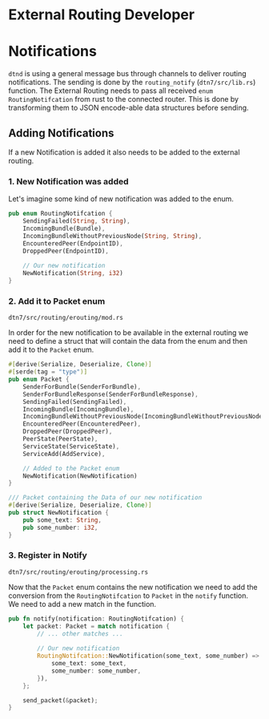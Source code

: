 # External Routing Developer

# Notifications

``dtnd`` is using a general message bus through channels to deliver routing notifications. The sending is done by the ``routing_notify`` (``dtn7/src/lib.rs``) function. The External Routing needs to pass all received ``enum RoutingNotifcation`` from rust to the connected router. This is done by transforming them to JSON encode-able data structures before sending.

## Adding Notifications

If a new Notification is added it also needs to be added to the external routing.

### 1. New Notification was added

Let's imagine some kind of new notification was added to the enum.

```rust
pub enum RoutingNotifcation {
    SendingFailed(String, String),
    IncomingBundle(Bundle),
    IncomingBundleWithoutPreviousNode(String, String),
    EncounteredPeer(EndpointID),
    DroppedPeer(EndpointID),
    
    // Our new notification
    NewNotification(String, i32)
}
```

### 2. Add it to Packet enum

``dtn7/src/routing/erouting/mod.rs``

In order for the new notification to be available in the external routing we need to define a struct that will contain the data from the enum and then add it to the ``Packet`` enum.

```rust
#[derive(Serialize, Deserialize, Clone)]
#[serde(tag = "type")]
pub enum Packet {
    SenderForBundle(SenderForBundle),
    SenderForBundleResponse(SenderForBundleResponse),
    SendingFailed(SendingFailed),
    IncomingBundle(IncomingBundle),
    IncomingBundleWithoutPreviousNode(IncomingBundleWithoutPreviousNode),
    EncounteredPeer(EncounteredPeer),
    DroppedPeer(DroppedPeer),
    PeerState(PeerState),
    ServiceState(ServiceState),
    ServiceAdd(AddService),

    // Added to the Packet enum
    NewNotification(NewNotification)
}

/// Packet containing the Data of our new notification
#[derive(Serialize, Deserialize, Clone)]
pub struct NewNotification {
    pub some_text: String,
    pub some_number: i32,
}

```

### 3. Register in Notify

``dtn7/src/routing/erouting/processing.rs``

Now that the ``Packet`` enum contains the new notification we need to add the conversion from the ``RoutingNotifcation`` to ``Packet`` in the ``notify`` function. We need to add a new match in the function.

```rust
pub fn notify(notification: RoutingNotifcation) {
    let packet: Packet = match notification {
        // ... other matches ...
        
        // Our new notification
        RoutingNotifcation::NewNotification(some_text, some_number) => Packet::NewNotification(NewNotification {
            some_text: some_text,
            some_number: some_number,
        }),
    };

    send_packet(&packet);
}
```